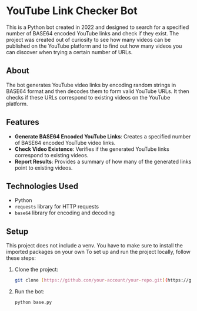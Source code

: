 # YouTube Link Checker Bot

This is a Python bot created in 2022 and designed to search for a specified number of BASE64 encoded YouTube links and check if they exist. The project was created out of curiosity to see how many videos can be published on the YouTube platform and to find out how many videos you can discover when trying a certain number of URLs.

## About

The bot generates YouTube video links by encoding random strings in BASE64 format and then decodes them to form valid YouTube URLs. It then checks if these URLs correspond to existing videos on the YouTube platform.

## Features

- **Generate BASE64 Encoded YouTube Links**: Creates a specified number of BASE64 encoded YouTube video links.
- **Check Video Existence**: Verifies if the generated YouTube links correspond to existing videos.
- **Report Results**: Provides a summary of how many of the generated links point to existing videos.

## Technologies Used

- Python
- `requests` library for HTTP requests
- `base64` library for encoding and decoding

## Setup

This project does not include a venv. You have to make sure to install the imported packages on your own
To set up and run the project locally, follow these steps:

1. Clone the project:
   ```bash
   git clone [https://github.com/your-account/your-repo.git](https://github.com/patrickeidencodes/limit_youtube_videos.git)
   ```
2. Run the bot:
   ```bash
   python base.py
   ```
   

